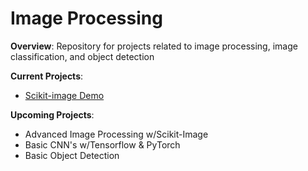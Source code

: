 # Image Processing
<b>Overview</b>: Repository for projects related to image processing, image classification, and object detection

<b>Current Projects</b>:
- <a href="https://github.com/sterling19/Image_Processing/blob/master/scikit-image_demo.ipynb"> Scikit-image Demo </a>

<b>Upcoming Projects</b>:
- Advanced Image Processing w/Scikit-Image
- Basic CNN's w/Tensorflow & PyTorch
- Basic Object Detection
